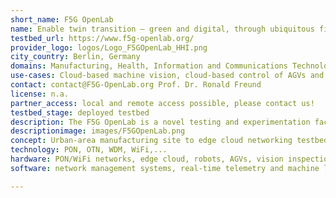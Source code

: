 ```yaml
---
short_name: F5G OpenLab
name: Enable twin transition – green and digital, through ubiquitous fiber connectivity.
testbed_url: https://www.f5g-openlab.org/
provider_logo: logos/Logo_F5GOpenLab_HHI.png
city_country: Berlin, Germany
domains: Manufacturing, Health, Information and Communications Technology (ICT)
use-cases: Cloud-based machine vision, cloud-based control of AGVs and robots, F5G use cases
contact: contact@F5G-OpenLab.org Prof. Dr. Ronald Freund
license: n.a.
partner_access: local and remote access possible, please contact us!
testbed_stage: deployed testbed
description: The F5G OpenLab is a novel testing and experimentation facility. Its objective is to make information and communication technologies (ICT) more sustainable by promoting optical-fiber-based Fifth Generation Fixed Networks (F5G). The F5G OpenLab is located at Fraunhofer HHI in Berlin. It was created to advance the validation of technologies and solutions that were defined by the Industry Specification Group (ISG) F5G of the European Telecommunications Standards Institute (ETSI). F5G OpenLab aims at gathering ICT demands and promoting fiber-to-the-X technologies, solutions and standards for application in vertical industries. The F5G OpenLab is open for members from vertical industries who want to implement a digital and green business model. It provides access to the latest innovations in fiber networks. Members get the chance to access blueprint designs for networks and leverage the benefits of fiber technology for all segments. The project’s testing lab evaluates novel components, systems and network designs. It offers a vendor-neutral experimental environment and a co-working space for validating new optical and mobile network solutions with respect to their bandwidth, latency and cloud requirements. 
descriptionimage: images/F5GOpenLab.png
concept: Urban-area manufacturing site to edge cloud networking testbed with fully networked factory shop floor. 
technology: PON, OTN, WDM, WiFi,...
hardware: PON/WiFi networks, edge cloud, robots, AGVs, vision inspection station, 3D printer, surveillance cameras, traffic generators, ... 
software: network management systems, real-time telemetry and machine learning pipeline, distributed learning framework (DLFi)

---
```

